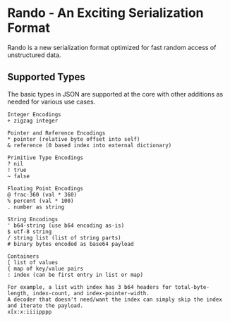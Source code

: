 # Rando - An Exciting Serialization Format

Rando is a new serialization format optimized for fast random access of unstructured data.

## Supported Types

The basic types in JSON are supported at the core with other additions as needed for various use cases.

```
Integer Encodings
+ zigzag integer

Pointer and Reference Encodings
* pointer (relative byte offset into self)
& reference (0 based index into external dictionary)

Primitive Type Encodings
? nil
! true
~ false

Floating Point Encodings
@ frac-360 (val * 360)
% percent (val * 100)
. number as string

String Encodings
' b64-string (use b64 encoding as-is)
$ utf-8 string
/ string list (list of string parts)
# binary bytes encoded as base64 payload

Containers
[ list of values
{ map of key/value pairs
: index (can be first entry in list or map)

For example, a list with index has 3 b64 headers for total-byte-length, index-count, and index-pointer-width.
A decoder that doesn't need/want the index can simply skip the index and iterate the payload.
x[x:x:iiiipppp
```

